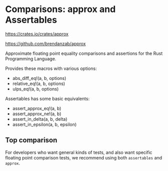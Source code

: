 # Comparisons: approx and Assertables

https://crates.io/crates/approx

https://github.com/brendanzab/approx

Approximate floating point equality comparisons and assertions for the Rust Programming Language.

Provides these macros with various options:

* abs_diff_eq!(a, b, options)
* relative_eq!(a, b, options)
* ulps_eq!(a, b, options)

Assertables has some basic equivalents:

* assert_approx_eq!(a, b)
* assert_approx_ne!(a, b)
* assert_in_delta(a, b, delta)
* assert_in_epsilon(a, b, epsilon)

## Top comparison

For developers who want general kinds of tests, and also want specific floating point comparison tests, we recommend using both `assertables` and `approx`.
